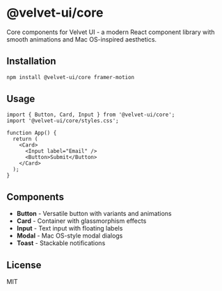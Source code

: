 # @velvet-ui/core

Core components for Velvet UI - a modern React component library with smooth animations and Mac OS-inspired aesthetics.

## Installation

```bash
npm install @velvet-ui/core framer-motion
```

## Usage

```tsx
import { Button, Card, Input } from '@velvet-ui/core';
import '@velvet-ui/core/styles.css';

function App() {
  return (
    <Card>
      <Input label="Email" />
      <Button>Submit</Button>
    </Card>
  );
}
```

## Components

- **Button** - Versatile button with variants and animations
- **Card** - Container with glassmorphism effects
- **Input** - Text input with floating labels
- **Modal** - Mac OS-style modal dialogs
- **Toast** - Stackable notifications

## License

MIT